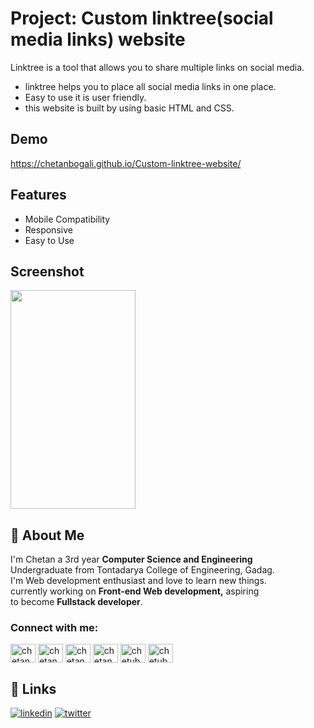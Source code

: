 
# Project: Custom linktree(social media links) website

Linktree is a tool that allows you to share multiple links on social media.

- linktree helps you to place all social media links in one place.
- Easy to use it is user friendly.
- this website is built by using basic HTML and CSS.

## Demo

https://chetanbogali.github.io/Custom-linktree-website/

## Features
- Mobile Compatibility
- Responsive
- Easy to Use


## Screenshot
<img src="https://github.com/chetanbogali/MySocialLinks/blob/main/Screenshots/Screenshot_20220508-164723__01__01.jpg" width="200" height="350" />


## 🚀 About Me
I'm Chetan a 3rd year <b>Computer Science and Engineering</b><br>
Undergraduate from Tontadarya College of Engineering, Gadag.<br>
I'm Web development enthusiast and love to learn new things.<br>
currently working on <b>Front-end Web development,</b> aspiring <br>
to become <b>Fullstack developer</b>.

<h3 align="left">Connect with me:</h3>
<p align="left">
<a href="https://twitter.com/chetanbogali05" target="blank"><img align="center" src="https://raw.githubusercontent.com/rahuldkjain/github-profile-readme-generator/master/src/images/icons/Social/twitter.svg" alt="chetanbogali05" height="30" width="40" /></a>
<a href="https://linkedin.com/in/chetan-bogali-b18730191" target="blank"><img align="center" src="https://raw.githubusercontent.com/rahuldkjain/github-profile-readme-generator/master/src/images/icons/Social/linked-in-alt.svg" alt="chetan bogali" height="30" width="40" /></a>
<a href="https://fb.com/chetan bogali" target="blank"><img align="center" src="https://raw.githubusercontent.com/rahuldkjain/github-profile-readme-generator/master/src/images/icons/Social/facebook.svg" alt="chetan bogali" height="30" width="40" /></a>
<a href="https://instagram.com/chetanbogali" target="blank"><img align="center" src="https://raw.githubusercontent.com/rahuldkjain/github-profile-readme-generator/master/src/images/icons/Social/instagram.svg" alt="chetanbogali" height="30" width="40" /></a>
<a href="https://www.hackerrank.com/chetubogali05" target="blank"><img align="center" src="https://raw.githubusercontent.com/rahuldkjain/github-profile-readme-generator/master/src/images/icons/Social/hackerrank.svg" alt="chetubogali05" height="30" width="40" /></a>
<a href="https://auth.geeksforgeeks.org/user/chetubogali05" target="blank"><img align="center" src="https://raw.githubusercontent.com/rahuldkjain/github-profile-readme-generator/master/src/images/icons/Social/geeks-for-geeks.svg" alt="chetubogali05" height="30" width="40" /></a>
</p>

## 🔗 Links
[![linkedin](https://img.shields.io/badge/linkedin-0A66C2?style=for-the-badge&logo=linkedin&logoColor=white)](https://www.linkedin.com/in/chetan-bogali-b18730191)
[![twitter](https://img.shields.io/badge/twitter-1DA1F2?style=for-the-badge&logo=twitter&logoColor=white)](https://twitter.com/ChetanBogali05?t=VgTgMgOSq7yon6jB-wadzQ&s=09)

